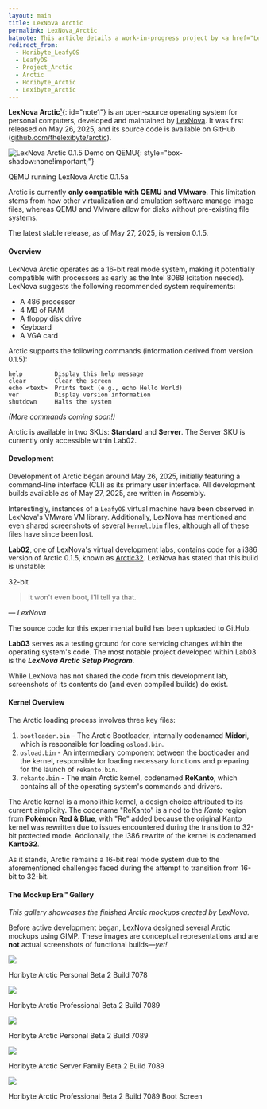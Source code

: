 ```yaml
---
layout: main
title: LexNova Arctic
permalink: LexNova_Arctic
hatnote: This article details a work-in-progress project by <a href="LexNova">LexNova</a> and is currently incomplete.
redirect_from:
  - Horibyte_LeafyOS
  - LeafyOS
  - Project_Arctic
  - Arctic
  - Horibyte_Arctic
  - Lexibyte_Arctic
---
```


**LexNova Arctic**[&sup1;](#notec1){: id="note1"} is an open-source operating system for personal computers, developed and maintained by [LexNova](LexNova). It was first released on May 26, 2025, and its source code is available on GitHub ([github.com/thelexibyte/arctic](https://github.com/thelexibyte/arctic)).

![LexNova Arctic 0.1.5 Demo on QEMU](img/articles/arctic/0.1.5demo.png){: style="box-shadow:none!important;"}
<p id="caption">QEMU running LexNova Arctic 0.1.5a</p>

Arctic is currently **only compatible with QEMU and VMware**. This limitation stems from how other virtualization and emulation software manage image files, whereas QEMU and VMware allow for disks without pre-existing file systems.

The latest stable release, as of May 27, 2025, is version 0.1.5.


#### Overview

LexNova Arctic operates as a 16-bit real mode system, making it potentially compatible with processors as early as the Intel 8088 (citation needed). LexNova suggests the following recommended system requirements:

* A 486 processor
* 4 MB of RAM
* A floppy disk drive
* Keyboard
* A VGA card

Arctic supports the following commands (information derived from version 0.1.5):

```
help         Display this help message
clear        Clear the screen
echo <text>  Prints text (e.g., echo Hello World)
ver          Display version information
shutdown     Halts the system
```
*(More commands coming soon!)*

Arctic is available in two SKUs: **Standard** and **Server**. The Server SKU is currently only accessible within Lab02.


#### Development

Development of Arctic began around May 26, 2025, initially featuring a command-line interface (CLI) as its primary user interface. All development builds available as of May 27, 2025, are written in Assembly.

Interestingly, instances of a `LeafyOS` virtual machine have been observed in LexNova's VMware VM library. Additionally, LexNova has mentioned and even shared screenshots of several `kernel.bin` files, although all of these files have since been lost.

**Lab02**, one of LexNova's virtual development labs, contains code for a <span id="tt2">i386</span> version of Arctic 0.1.5, known as [Arctic32](Arctic32). LexNova has stated that this build is unstable:

<div class="mdl-tooltip mdl-tooltip--large" for="tt2">
32-bit
</div>


> It won't even boot, I'll tell ya that.
>

*— LexNova*

The source code for this experimental build has been uploaded to GitHub.

**Lab03** serves as a testing ground for core servicing changes within the operating system's code. The most notable project developed within Lab03 is the ***LexNova Arctic Setup Program***.

While LexNova has not shared the code from this development lab, screenshots of its contents do (and even compiled builds) do exist.


#### Kernel Overview

The Arctic loading process involves three key files:

1.  `bootloader.bin` - The Arctic Bootloader, internally codenamed **Midori**, which is responsible for loading `osload.bin`.
2.  `osload.bin` - An intermediary component between the bootloader and the kernel, responsible for loading necessary functions and preparing for the launch of `rekanto.bin`.
3.  `rekanto.bin` - The main Arctic kernel, codenamed **ReKanto**, which contains all of the operating system's commands and drivers.

The Arctic kernel is a monolithic kernel, a design choice attributed to its current simplicity. The codename "ReKanto" is a nod to the *Kanto* region from **Pokémon Red & Blue**, with "Re" added because the original Kanto kernel was rewritten due to issues encountered during the transition to 32-bit protected mode. Addionally, the i386 rewrite of the kernel is codenamed **Kanto32**.

As it stands, Arctic remains a 16-bit real mode system due to the aforementioned challenges faced during the attempt to transition from 16-bit to 32-bit.



#### The Mockup Era™ Gallery

*This gallery showcases the finished Arctic mockups created by LexNova.*

Before active development began, LexNova designed several Arctic mockups using GIMP. These images are conceptual representations and are **not** actual screenshots of functional builds—*yet!*

![](img/articles/arctic/7078personal.png)
<p id="caption">Horibyte Arctic Personal Beta 2 Build 7078</p>

![](img/articles/arctic/7089professional.png)
<p id="caption">Horibyte Arctic Professional Beta 2 Build 7089</p>

![](img/articles/arctic/7089personal.png)
<p id="caption">Horibyte Arctic Personal Beta 2 Build 7089</p>

![](img/articles/arctic/7089server.png)
<p id="caption">Horibyte Arctic Server Family Beta 2 Build 7089</p>

![](img/articles/arctic/7089bs.png)
<p id="caption">Horibyte Arctic Professional Beta 2 Build 7089 Boot Screen</p>

